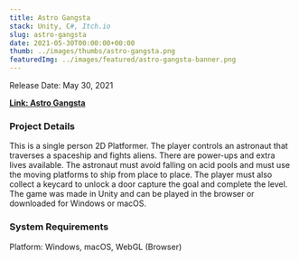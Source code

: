 ```yaml
---
title: Astro Gangsta
stack: Unity, C#, Itch.io
slug: astro-gangsta
date: 2021-05-30T00:00:00+00:00
thumb: ../images/thumbs/astro-gangsta.png
featuredImg: ../images/featured/astro-gangsta-banner.png
---
```


Release Date: May 30, 2021

[**Link: Astro Gangsta**](https://pablomarcel.itch.io/astro-gangsta)

### Project Details

This is a single person 2D Platformer. The player controls an astronaut that traverses a spaceship and fights aliens. There are power-ups and extra lives available. The astronaut must avoid falling on acid pools and must use the moving platforms to ship from place to place. The player must also collect a keycard to unlock a door capture the goal and complete the level.
The game was made in Unity and can be played in the browser or downloaded for Windows or macOS.

### System Requirements

Platform: Windows, macOS, WebGL (Browser)

